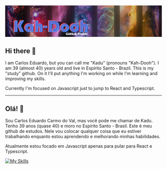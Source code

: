 ![alt text](https://github.com/kadu20es/kadu20es/blob/main/github_banner.png)

## Hi there 👋

I am Carlos Eduardo, but you can call me "Kadu" (pronouns "Kah-Dooh"). 
I am 39 (almost 40) years old and live in Espírito Santo - Brazil.
This is my "study" github. On it I'll put anything I'm working on while I'm learning and improving my skills.

Currently I'm focused on Javascript just to jump to React and Typescript.
___

## Olá! 👋

Sou Carlos Eduardo Carmo do Val, mas você pode me chamar de Kadu.
Tenho 39 anos (quase 40) e moro no Espírito Santo - Brasil.
Este é meu github de estudos. Nele vou colocar qualquer coisa que eu estiver trabalhando enquanto estou aprendendo e melhorando minhas habilidades.

Atualmente estou focado em Javascript apenas para pular para React e Typescript.

[![My Skills](https://skills.thijs.gg/icons?i=js,html,css,java,docker,kubernetes)](https://skills.thijs.gg)




<!--
**kadu20es/kadu20es** is a ✨ _special_ ✨ repository because its `README.md` (this file) appears on your GitHub profile.

Here are some ideas to get you started:

- 🔭 I’m currently working on ...
- 🌱 I’m currently learning ...
- 👯 I’m looking to collaborate on ...
- 🤔 I’m looking for help with ...
- 💬 Ask me about ...
- 📫 How to reach me: ...
- 😄 Pronouns: ...
- ⚡ Fun fact: ...
-->
